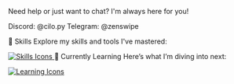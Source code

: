 Need help or just want to chat? I'm always here for you!

Discord: @cilo.py
Telegram: @zenswipe

💼 Skills
Explore my skills and tools I've mastered:

<a href="https://skillicons.dev"> <img src="https://skillicons.dev/icons?i=ae,ai,ps,bash,css,discord,docker,figma,git,github,html,linux,lua,mongodb,powershell,pr,python,replit,scala,sqlite,visualstudio,vscode,twitter,postgresql,svelte" alt="Skills Icons" /> </a>
📜 Currently Learning
Here’s what I’m diving into next:

<a href="https://skillicons.dev"> <img src="https://skillicons.dev/icons?i=ruby,dart,go,rust" alt="Learning Icons" /> </a>
